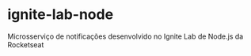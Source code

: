 # ignite-lab-node
Microsserviço de notificações desenvolvido no Ignite Lab de Node.js da Rocketseat
